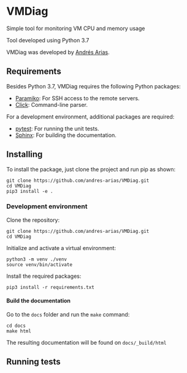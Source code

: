 # VMDiag

Simple tool for monitoring VM CPU and memory usage

Tool developed using Python 3.7

VMDiag was developed by [Andrés Arias](https://andres-arias.github.io).


## Requirements

Besides Python 3.7, VMDiag requires the following Python packages:

* [Paramiko](http://www.paramiko.org/): For SSH access to the remote 
servers.
* [Click](https://click.palletsprojects.com): Command-line parser.


For a development environment, additional packages are required:

* [pytest](https://docs.pytest.org): For running the unit tests.
* [Sphinx](https://www.sphinx-doc.org/): For building the documentation.


## Installing

To install the package, just clone the project and run pip as shown:

```
git clone https://github.com/andres-arias/VMDiag.git
cd VMDiag
pip3 install -e .
```

### Development environment

Clone the repository:

```
git clone https://github.com/andres-arias/VMDiag.git
cd VMDiag
```

Initialize and activate a virtual environment:

```
python3 -m venv ./venv
source venv/bin/activate
```

Install the required packages:

```
pip3 install -r requirements.txt
```

#### Build the documentation

Go to the `docs` folder and run the `make` command:

```
cd docs
make html
```

The resulting documentation will be found on `docs/_build/html`


## Running tests
